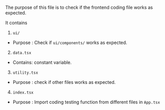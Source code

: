 The purpose of this file is to check if the frontend coding file works as expected.

It contains
1.  `ui/`
-   Purpose : Check if `ui/components/` works as expected.
2.  `data.tsx`
-   Contains: constant variable.
3.  `utility.tsx`
-   Purpose : check if other files works as expected.
4.  `index.tsx`
-   Purpose : Import coding testing function from different files in `App.tsx`
